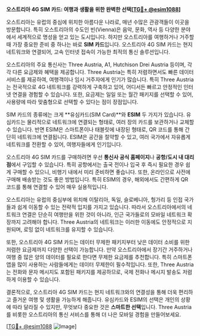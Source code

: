 **오스트리아 4G SIM 카드: 여행과 생활을 위한 완벽한 선택[[TG💪+ @esim1088](https://t.me/s/esim1088)]**

오스트리아는 유럽의 중심에 위치한 아름다운 나라로, 매년 수많은 관광객들이 이곳을 방문합니다. 특히 오스트리아의 수도인 빈(Vienna)은 음악, 문화, 역사 등 다양한 분야에서 세계적으로 명성을 얻고 있는 도시입니다. 하지만 오스트리아를 여행하거나 거주할 때 가장 중요한 준비 중 하나는 바로 **SIM 카드**입니다. 오스트리아 4G SIM 카드는 현지 네트워크와 연결되어, 고속 인터넷 접속이 가능한 최적의 통신 솔루션입니다.

오스트리아의 주요 통신사는 Three Austria, A1, Hutchison Drei Austria 등이며, 각각 다른 요금제와 혜택을 제공합니다. Three Austria는 특히 저렴하면서도 빠른 데이터 서비스를 제공하여, 여행객이나 임시 거주자에게 인기가 많습니다. 특히 Three Austria는 전국적으로 4G 네트워크를 강력하게 구축하고 있어, 어디서든 빠르고 안정적인 인터넷 연결을 경험할 수 있습니다. 또한, 요금제는 일일 또는 월간 패키지를 선택할 수 있어, 사용량에 따라 맞춤형으로 선택할 수 있다는 점이 장점입니다.

SIM 카드의 종류에는 크게 **유심카드(SIM Card)**와 **ESIM** 두 가지가 있습니다. 유심카드는 물리적으로 네트워크에 연결되는 형태로, 여러 장의 카드를 보관하거나 교체할 수 있습니다. 반면 ESIM은 스마트폰이나 태블릿에 내장된 형태로, QR 코드를 통해 간단히 네트워크에 연결됩니다. ESIM은 공간을 절약할 수 있고, 여러 국가에서 자유롭게 네트워크를 전환할 수 있어, 여행자들에게 인기입니다.

오스트리아 4G SIM 카드를 구매하려면 우선 **통신사 공식 홈페이지**나 **공항/도시 내 대리점**에서 구입할 수 있습니다. 특히 공항에서는 출국 전이나 입국 후 즉시 필요한 경우 쉽게 구매할 수 있으니, 비행기 내에서 미리 준비하면 좋습니다. 또한, 온라인으로 사전에 구매해 배송받는 것도 좋은 방법입니다. 특히 ESIM의 경우, 해외에서도 간편하게 QR 코드를 통해 연결할 수 있어 매우 실용적입니다.

오스트리아는 유럽의 중심부에 위치해 이탈리아, 독일, 슬로베니아, 헝가리 등 인접 국가들과 쉽게 이동할 수 있는 전략적 입지를 가지고 있습니다. 따라서 오스트리아에서의 네트워크 연결은 단순히 여행만을 위한 것이 아니라, 인근 국가들로의 모바일 네트워크 확장까지 고려해야 합니다. Three Austria의 네트워크는 이러한 이동에도 안정적으로 지원되며, 로밍 없이 네트워크를 유지할 수 있습니다.

또한, 오스트리아 4G SIM 카드는 데이터 무제한 패키지부터 낮은 데이터 소비를 위한 저렴한 요금제까지 다양한 선택이 가능합니다. 만약 오스트리아에서 장기간 거주하거나 여행 중 많은 양의 데이터를 필요로 한다면 무제한 요금제를 추천합니다. 특히 스마트폰 앱을 많이 사용하는 사람들에게는 데이터 무제한이 필수적입니다. 또한, Three Austria는 전화와 문자 메시지도 포함된 패키지를 제공하므로, 국제 전화나 메시지 발송도 저렴하게 이용할 수 있습니다.

결론적으로, 오스트리아 4G SIM 카드는 현지 네트워크와의 연결성을 통해 더욱 편리하고 즐거운 여행 및 생활을 가능하게 해줍니다. 유심카드와 ESIM의 선택은 개인의 상황에 따라 달라질 수 있지만, 무엇보다 중요한 것은 **스마트한 선택**입니다. Three Austria를 비롯한 오스트리아의 통신 서비스를 통해 더 나은 모바일 경험을 만들어보세요.

[[TG💪+ @esim1088](https://t.me/s/esim1088) ![Image](https://i.postimg.cc/Y0z9fWf4/image.png)]
